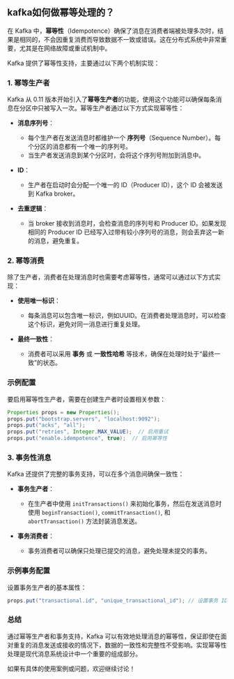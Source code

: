 ## kafka如何做幂等处理的？

在 Kafka 中，**幂等性**（Idempotence）确保了消息在消费者端被处理多次时，结果是相同的，不会因重复消费而导致数据不一致或错误。这在分布式系统中非常重要，尤其是在网络故障或重试机制中。

Kafka 提供了幂等性支持，主要通过以下两个机制实现：

### 1. 幂等生产者

Kafka 从 0.11 版本开始引入了**幂等生产者**的功能，使用这个功能可以确保每条消息在分区中只被写入一次。幂等生产者通过以下方式实现幂等性：

- **消息序列号**：
    - 每个生产者在发送消息时都维护一个 **序列号**（Sequence Number）。每个分区的消息都有一个唯一的序列号。
    - 当生产者发送消息到某个分区时，会将这个序列号附加到消息中。

- **ID**：
    - 生产者在启动时会分配一个唯一的 ID（Producer ID），这个 ID 会被发送到 Kafka broker。

- **去重逻辑**：
    - 当 broker 接收到消息时，会检查消息的序列号和 Producer ID。如果发现相同的 Producer ID 已经写入过带有较小序列号的消息，则会丢弃这一新的消息，避免重复。

### 2. 幂等消费

除了生产者，消费者在处理消息时也需要考虑幂等性，通常可以通过以下方式实现：

- **使用唯一标识**：
    - 每条消息可以包含唯一标识，例如UUID。在消费者处理消息时，可以检查这个标识，避免对同一消息进行重复处理。

- **最终一致性**：
    - 消费者可以采用 **事务** 或 **一致性哈希** 等技术，确保在处理时处于“最终一致”的状态。

### 示例配置

要启用幂等性生产者，需要在创建生产者时设置相关参数：

```java
Properties props = new Properties();
props.put("bootstrap.servers", "localhost:9092");
props.put("acks", "all");
props.put("retries", Integer.MAX_VALUE);  // 启用重试
props.put("enable.idempotence", true);  // 启用幂等性
```

### 3. 事务性消息

Kafka 还提供了完整的事务支持，可以在多个消息间确保一致性：

- **事务生产者**：
    - 在生产者中使用 `initTransactions()` 来初始化事务，然后在发送消息时使用 `beginTransaction()`, `commitTransaction()`, 和 `abortTransaction()` 方法封装消息发送。

- **事务消费者**：
    - 事务消费者可以确保只处理已提交的消息，避免处理未提交的事务。

### 示例事务配置

设置事务生产者的基本属性：

```java
props.put("transactional.id", "unique_transactional_id"); // 设置事务 ID
```

### 总结

通过幂等生产者和事务支持，Kafka 可以有效地处理消息的幂等性，保证即使在面对重复的消息发送或接收的情况下，数据的一致性和完整性不受影响。实现幂等性处理是现代消息系统设计中一个重要的组成部分。

如果有具体的使用案例或问题，欢迎继续讨论！